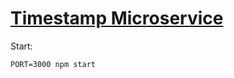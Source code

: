 
# [Timestamp Microservice](https://www.freecodecamp.org/learn/apis-and-microservices/apis-and-microservices-projects/timestamp-microservice)

Start: 

```
PORT=3000 npm start
```